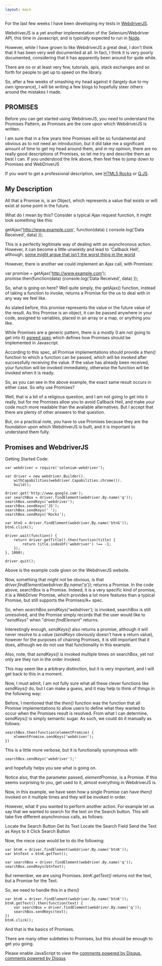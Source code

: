 ```yaml
---
layout: main
---
```


For the last few weeks I have been developing my tests in [WebdriverJS](https://code.google.com/p/selenium/wiki/WebDriverJs).

WebdriverJS is a yet another implementation of the Selenium/Webdriver API, this time in Javascript, and is typically expected to run in [Node](http://nodejs.org/).

However, while I have grown to like WebdriverJS a great deal, I don't think that it has been very well documented at all. In fact, I think it is very poorly documented, considering that it has apparently been around for quite while. 

There are no or at least very few, tutorials, apis, stack exchanges and so forth for people to get up to speed on the library.

So, after a few weeks of smashing my head against it (largely due to my own ignorance), I will be writing a few blogs to hopefully steer others around the mistakes I made.

PROMISES
--------

Before you can get started using WebdriverJS, you need to understand the Promises Pattern, as Promises are the core upon which WebdriverJS is written.

I am sure that in a few years time Promises will be so fundamental and obvious as to not need an introduction, but it did take me a significant amount of time to get my head around them, and in my opinion, there are no really good descriptions of Promises, so let me try and describe them as best I can. If you understood the link above, then feel free to jump down to Promises and WebDriverJS

If you want to get a professional description, see [HTML5 Rocks](http://www.html5rocks.com/en/tutorials/es6/promises/) or [Q.JS](https://github.com/kriskowal/q#introduction).

My Description
--------------

All that a Promise is, is an Object, which represents a value that exists or will exist at some point in the future.

What do I mean by this? Consider a typical Ajax request function, it might look something like this:

getAjax('http://www.example.com', function(data) { console.log('Data Received', data) });

This is a perfectly legitimate way of dealing with an asynchronous action. However, it can become a little unwieldy and lead to 'Callback Hell', although, [some might argue that isn't the worst thing in the world](http://blog.caplin.com/2013/03/13/callback-hell-is-a-design-choice/)

However, there is another we could implement an Ajax call, with Promises:

var promise = getAjax('http://www.example.com');
promise.then(function(data) {console.log('Data Received', data) });

So, what is going on here? Well quite simply, the getAjax() function, instead of taking a function to invoke, returns a Promise for the us to deal with in any way we feel like.

As stated before, this promise represents the value or the future value of the result. As this Promise is an object, it can be passed anywhere in your code, assigned to variables, placed in an array or a map, or anything you like.

While Promises are a generic pattern, there is a mostly (I am not going to get into it) [agreed spec](http://promises-aplus.github.io/promises-spec/) which defines how Promises should be implemented in Javascript.

According to this spec, all Promise implementations should provide a *then()* function to which a function can be passed, which will be invoked after successfully receiving the value. If the value has already been received, your function will be invoked immediately, otherwise the function will be invoked when it is ready.

So, as you can see in the above example, the exact same result occurs in either case. So why use Promises?

Well, that is a bit of a religious question, and I am not going to get into it really, but for me Promises allow you to avoid Callback Hell, and make your code much more readable than the available alternatives. But I accept that there are plenty of other answers to that question.

But, on a practical note, you have to use Promises because they are the foundation upon which WebdriverJS is built, and it is important to understand them fully.

Promises and WebdriverJS
------------------------

Getting Started Code:

	var webdriver = require('selenium-webdriver');

	var driver = new webdriver.Builder().
		withCapabilities(webdriver.Capabilities.chrome()).
		build();

	driver.get('http://www.google.com');
	var searchBox = driver.findElement(webdriver.By.name('q'));
	searchBox.sendKeys('webdriver');
	searchBox.sendKeys('JS');
	searchBox.sendKeys(' ');
	searchBox.sendKeys('Rocks');

	var btnG = driver.findElement(webdriver.By.name('btnG'));
	btnG.click();

	driver.wait(function() {
		return driver.getTitle().then(function(title) {
			return title.indexOf('webdriver') !== -1;
		});
	}, 1000);

	driver.quit();

Above is the example code given on the WebdriverJS website.

Now, something that might not be obvious, is that *driver.findElement(webdriver.By.name('q'));* returns a Promise. In the code above, searchBox is a Promise. Indeed, it is a very specific kind of promise, it is a WebDriver Promise, which provides a lot more features than a typical Promise, but still supports the Promises/A+ spec.

So, when *searchBox.sendKeys('webdriver');* is invoked, searchBox is still unresolved, and the Promise simply records that the user would like to "*sendKeys*" when "*driver.findElement*" returns.

Interestingly enough, *sendKeys()* also returns a promise, although it will never resolve to a value (*sendKeys* obviously doesn't have a return value), however for the purposes of chaining Promises, it is still important that it does, although we do not use that functionality in this example.

Also, note, that *sendKeys()* is invoked multiple times on searchBox, yet not only are they run in the order invoked.

This may seem like a arbitrary distinction, but it is very important, and I will get back to this in a moment.

Now, I must admit, I am not fully sure what all these clever functions like *sendKeys()* do, but I can make a guess, and it may help to think of things in the following way:

Before, I mentioned that the *then()* function was the function that all Promise implementations to allow users to define what they wanted to occur when the Promises result is resolved. From what I can determine, *sendKeys()* is simply semantic sugar. As such, we could do it manually as follows:


	searchBox.then(function(elementPromise) {
		elementPromise.sendKeys('webdriver');
	})

This is a little more verbose, but it is functionally synonymous with 

	searchBox.sendKeys('webdriver');'

and hopefully helps you see what is going on.

Notice also, that the parameter passed, *elementPromise*, is a Promise. If this seems surprising to you, get used to it, almost everything in WebdriverJS is.

Now, in this example, we have seen how a single Promise can have *then()* invoked on it multiple times and they will be invoked in order.

However, what if you wanted to perform another action. For example let us say that we wanted to search for the text on the Search button. This will take five different asynchronous calls, as follows:

Locate the Search Button
Get its Text
Locate the Search Field
Send the Text as Keys to it
Click Search Button

Now, the niece case would be to do the following:

	var btnK = driver.findElement(webdriver.By.name('btnK'));
	var btnText = btnK.getText();

	var searchBox = driver.findElement(webdriver.By.name('q'));
	searchBox.sendKeys(btnText);

But remember, we are using Promises. *btnK.getText()* returns not the text, but a Promise for the Text.

So, we need to handle this in a *then()*

	var btnK = driver.findElement(webdriver.By.name('btnK'));
	btnK.getText().then(function(text) {
		var searchBox = driver.findElement(webdriver.By.name('q'));
		searchBox.sendKeys(text);
	})
	btnK.click();

And that is the basics of Promises.

There are many other subtleties to Promises, but this should be enough to get you going.

<div id="disqus_thread"></div>
<script type="text/javascript">

/* * * CONFIGURATION VARIABLES: EDIT BEFORE PASTING INTO YOUR WEBPAGE * * */
var disqus_shortname = 'shikagagithub'; // required: replace example with your forum shortname
/* * * DON'T EDIT BELOW THIS LINE * * */
(function() {
var dsq = document.createElement('script'); dsq.type = 'text/javascript'; dsq.async = true;
dsq.src = '//' + disqus_shortname + '.disqus.com/embed.js';
(document.getElementsByTagName('head')[0] || document.getElementsByTagName('body')[0]).appendChild(dsq);
})();
</script>
<noscript>Please enable JavaScript to view the <a href="http://disqus.com/?ref_noscript">comments powered by Disqus.</a></noscript>
<a href="http://disqus.com" class="dsq-brlink">comments powered by <span class="logo-disqus">Disqus</span></a>
